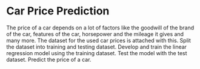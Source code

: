 # Car Price Prediction

The price of a car depends on a lot of factors like the goodwill of the brand of the car, features of the car, horsepower and the mileage it gives and many more. The dataset for the used car prices is attached with this.
Split the dataset into training and testing dataset.
Develop and train the linear regression model using the training dataset.
Test the model with the test dataset.
Predict the price of a car.
